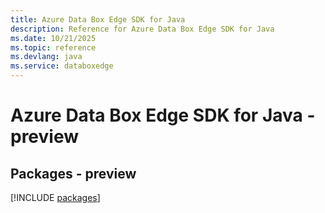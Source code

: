 ```yaml
---
title: Azure Data Box Edge SDK for Java
description: Reference for Azure Data Box Edge SDK for Java
ms.date: 10/21/2025
ms.topic: reference
ms.devlang: java
ms.service: databoxedge
---
```

# Azure Data Box Edge SDK for Java - preview
## Packages - preview
[!INCLUDE [packages](data-box-edge-index.md)]